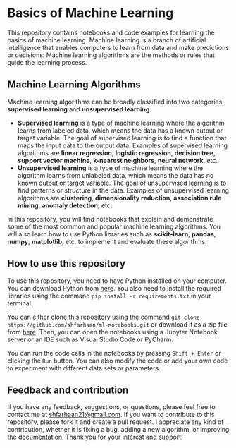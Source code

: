 # Basics of Machine Learning

This repository contains notebooks and code examples for learning the basics of machine learning. Machine learning is a branch of artificial intelligence that enables computers to learn from data and make predictions or decisions. Machine learning algorithms are the methods or rules that guide the learning process.

## Machine Learning Algorithms

Machine learning algorithms can be broadly classified into two categories: **supervised learning** and **unsupervised learning**.

- **Supervised learning** is a type of machine learning where the algorithm learns from labeled data, which means the data has a known output or target variable. The goal of supervised learning is to find a function that maps the input data to the output data. Examples of supervised learning algorithms are **linear regression**, **logistic regression**, **decision tree**, **support vector machine**, **k-nearest neighbors**, **neural network**, etc.
- **Unsupervised learning** is a type of machine learning where the algorithm learns from unlabeled data, which means the data has no known output or target variable. The goal of unsupervised learning is to find patterns or structure in the data. Examples of unsupervised learning algorithms are **clustering**, **dimensionality reduction**, **association rule mining**, **anomaly detection**, etc.

In this repository, you will find notebooks that explain and demonstrate some of the most common and popular machine learning algorithms. You will also learn how to use Python libraries such as **scikit-learn**, **pandas**, **numpy**, **matplotlib**, etc. to implement and evaluate these algorithms.

## How to use this repository

To use this repository, you need to have Python installed on your computer. You can download Python from [here](^1^). You also need to install the required libraries using the command `pip install -r requirements.txt` in your terminal.

You can either clone this repository using the command `git clone https://github.com/shfarhaan/ml-notebooks.git` or download it as a zip file from [here](^2^). Then, you can open the notebooks using a Jupyter Notebook server or an IDE such as Visual Studio Code or PyCharm.

You can run the code cells in the notebooks by pressing `Shift + Enter` or clicking the `Run` button. You can also modify the code or add your own code to experiment with different data sets or parameters.

## Feedback and contribution

If you have any feedback, suggestions, or questions, please feel free to contact me at shfarhaan21@gmail.com. If you want to contribute to this repository, please fork it and create a pull request. I appreciate any kind of contribution, whether it is fixing a bug, adding a new algorithm, or improving the documentation. Thank you for your interest and support!
